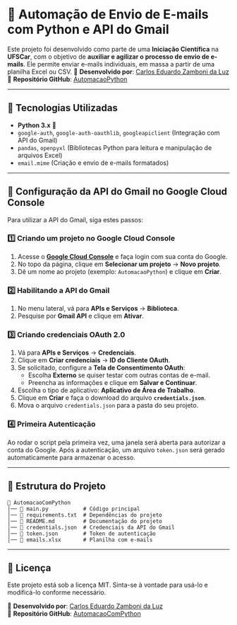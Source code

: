 # 📧 Automação de Envio de E-mails com Python e API do Gmail  

Este projeto foi desenvolvido como parte de uma **Iniciação Científica** na **UFSCar**, com o objetivo de **auxiliar e agilizar o processo de envio de e-mails**. Ele permite enviar e-mails individuais, em massa a partir de uma planilha Excel ou CSV.
📌 **Desenvolvido por**: [Carlos Eduardo Zamboni da Luz](https://www.linkedin.com/in/carlos-zamboni-546086266/)  
📌 **Repositório GitHub**: [AutomacaoPython](https://github.com/CarlosZambonii/AutomacaoPython.git)  

---

## 🚀 Tecnologias Utilizadas  

- **Python 3.x** 🐍  
- `google-auth`, `google-auth-oauthlib`, `googleapiclient` (Integração com API do Gmail)  
- `pandas`, `openpyxl` (Bibliotecas Python para leitura e manipulação de arquivos Excel)  
- `email.mime` (Criação e envio de e-mails formatados)  

---

## 🔑 Configuração da API do Gmail no **Google Cloud Console**  

Para utilizar a API do Gmail, siga estes passos:  

### **1️⃣ Criando um projeto no Google Cloud Console**  
1. Acesse o **[Google Cloud Console](https://console.cloud.google.com/)** e faça login com sua conta do Google.  
2. No topo da página, clique em **Selecionar um projeto** → **Novo projeto**.  
3. Dê um nome ao projeto (exemplo: `AutomacaoPython`) e clique em **Criar**.  

### **2️⃣ Habilitando a API do Gmail**  
1. No menu lateral, vá para **APIs e Serviços** → **Biblioteca**.  
2. Pesquise por **Gmail API** e clique em **Ativar**.  

### **3️⃣ Criando credenciais OAuth 2.0**  
1. Vá para **APIs e Serviços** → **Credenciais**.  
2. Clique em **Criar credenciais** → **ID do Cliente OAuth**.  
3. Se solicitado, configure a **Tela de Consentimento OAuth**:  
   - Escolha **Externo** se quiser testar com outras contas de e-mail.  
   - Preencha as informações e clique em **Salvar e Continuar**.  
4. Escolha o tipo de aplicativo: **Aplicativo de Área de Trabalho**.  
5. Clique em **Criar** e faça o download do arquivo **`credentials.json`**.  
6. Mova o arquivo `credentials.json` para a pasta do seu projeto.  

### **4️⃣ Primeira Autenticação**  
Ao rodar o script pela primeira vez, uma janela será aberta para autorizar a conta do Google. Após a autenticação, um arquivo `token.json` será gerado automaticamente para armazenar o acesso.  

---

## 📂 Estrutura do Projeto  

```
📂 AutomacaoComPython
│── 📄 main.py           # Código principal
│── 📄 requirements.txt  # Dependências do projeto
│── 📄 README.md         # Documentação do projeto
│── 📄 credentials.json  # Credenciais da API do Gmail 
│── 📄 token.json        # Token de autenticação
│── 📄 emails.xlsx       # Planilha com e-mails
```

---

## 📝 Licença  

Este projeto está sob a licença MIT. Sinta-se à vontade para usá-lo e modificá-lo conforme necessário.  

📌 **Desenvolvido por**: [Carlos Eduardo Zamboni da Luz](https://www.linkedin.com/in/carlos-zamboni-546086266/)  
📌 **Repositório GitHub**: [AutomacaoComPython](https://github.com/CarlosZambonii/AutomacaoComPython)  
